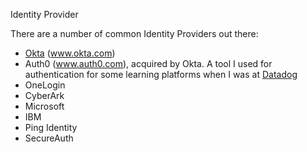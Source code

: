 Identity Provider

There are a number of common Identity Providers out there:
- [Okta](Okta.md) (www.okta.com)
- Auth0 (www.auth0.com), acquired by Okta. A tool I used for authentication for some learning platforms when I was at [Datadog](Datadog.md)
- OneLogin
- CyberArk
- Microsoft
- IBM
- Ping Identity
- SecureAuth